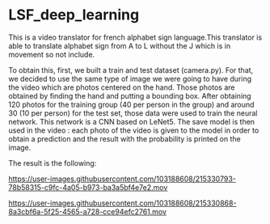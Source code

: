 # LSF_deep_learning

This is a video translator for french alphabet sign language.This translator is able to translate alphabet sign from A to L without the J which is in movement so not include. 

To obtain this, first, we built a train and test dataset (camera.py). For that, we decided to use the same type of image we were going to have during the video which are photos centered on the hand. Those photos are obtained by finding the hand and putting a bounding box. After obtaining 120 photos for the training group (40 per person in the group) and around 30 (10 per person) for the test set, those data were used to train the neural network. This network is a CNN based on LeNet5. The save model is then used in the video : each photo of the video is given to the model in order to obtain a prediction and the result with the probability is printed on the image.

The result is the following:


https://user-images.githubusercontent.com/103188608/215330793-78b58315-c9fc-4a05-b973-ba3a5bf4e7e2.mov


https://user-images.githubusercontent.com/103188608/215330868-8a3cbf6a-5f25-4565-a728-cce94efc2761.mov


